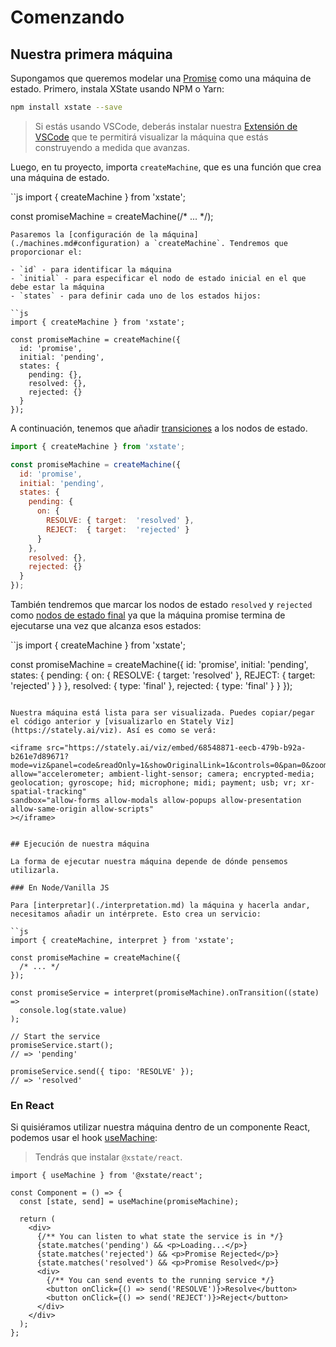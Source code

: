 # Comenzando

## Nuestra primera máquina

Supongamos que queremos modelar una [Promise](https://developer.mozilla.org/es/docs/Web/JavaScript/Reference/Global_Objects/Promise) como una máquina de estado. Primero, instala XState usando NPM o Yarn:

```bash
npm install xstate --save
```

> Si estás usando VSCode, deberás instalar nuestra [Extensión de VSCode](https://marketplace.visualstudio.com/items?itemName=statelyai.stately-vscode) que te permitirá  visualizar la máquina que estás construyendo a medida que avanzas.

Luego, en tu proyecto, importa `createMachine`, que es una función que crea una máquina de estado.

``js
import { createMachine } from 'xstate';

const promiseMachine = createMachine(/* ... */);
```
Pasaremos la [configuración de la máquina](./machines.md#configuration) a `createMachine`. Tendremos que proporcionar el:

- `id` - para identificar la máquina
- `initial` - para especificar el nodo de estado inicial en el que debe estar la máquina
- `states` - para definir cada uno de los estados hijos:

``js
import { createMachine } from 'xstate';

const promiseMachine = createMachine({
  id: 'promise',
  initial: 'pending',
  states: {
    pending: {},
    resolved: {},
    rejected: {}
  }
});
```

A continuación, tenemos que añadir [transiciones](./transitions.md) a los nodos de estado.

```js
import { createMachine } from 'xstate';

const promiseMachine = createMachine({
  id: 'promise',
  initial: 'pending',
  states: {
    pending: {
      on: {
        RESOLVE: { target:  'resolved' },
        REJECT:  { target:  'rejected' }
      }
    },
    resolved: {},
    rejected: {}
  }
});
```

También tendremos que marcar los nodos de estado `resolved` y `rejected` como [nodos de estado final](./final.md) ya que la máquina promise termina de ejecutarse una vez que alcanza esos estados:

``js
import { createMachine } from 'xstate';

const promiseMachine = createMachine({
  id: 'promise',
  initial: 'pending',
  states: {
    pending: {
      on: {
        RESOLVE:  { target: 'resolved' },
        REJECT:   { target: 'rejected' }
      }
    },
    resolved: {
      type: 'final'
    },
    rejected: {
      type: 'final'
    }
  }
});
```

Nuestra máquina está lista para ser visualizada. Puedes copiar/pegar el código anterior y [visualizarlo en Stately Viz](https://stately.ai/viz). Así es como se verá:

<iframe src="https://stately.ai/viz/embed/68548871-eecb-479b-b92a-b261e7d89671?mode=viz&panel=code&readOnly=1&showOriginalLink=1&controls=0&pan=0&zoom=0"
allow="accelerometer; ambient-light-sensor; camera; encrypted-media; geolocation; gyroscope; hid; microphone; midi; payment; usb; vr; xr-spatial-tracking"
sandbox="allow-forms allow-modals allow-popups allow-presentation allow-same-origin allow-scripts"
></iframe>


## Ejecución de nuestra máquina

La forma de ejecutar nuestra máquina depende de dónde pensemos utilizarla.

### En Node/Vanilla JS

Para [interpretar](./interpretation.md) la máquina y hacerla andar, necesitamos añadir un intérprete. Esto crea un servicio:

``js
import { createMachine, interpret } from 'xstate';

const promiseMachine = createMachine({
  /* ... */
});

const promiseService = interpret(promiseMachine).onTransition((state) =>
  console.log(state.value)
);

// Start the service 
promiseService.start();
// => 'pending'

promiseService.send({ tipo: 'RESOLVE' });
// => 'resolved'
```

### En React

Si quisiéramos utilizar nuestra máquina dentro de un componente React, podemos usar el hook [useMachine](../packages/xstate-react/index.md#api):

> Tendrás que instalar `@xstate/react`.

```tsx
import { useMachine } from '@xstate/react';

const Component = () => {
  const [state, send] = useMachine(promiseMachine);

  return (
    <div>
      {/** You can listen to what state the service is in */}
      {state.matches('pending') && <p>Loading...</p>}
      {state.matches('rejected') && <p>Promise Rejected</p>}
      {state.matches('resolved') && <p>Promise Resolved</p>}
      <div>
        {/** You can send events to the running service */}
        <button onClick={() => send('RESOLVE')}>Resolve</button>
        <button onClick={() => send('REJECT')}>Reject</button>
      </div>
    </div>
  );
};
```

